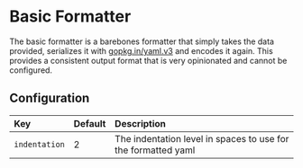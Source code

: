 # Basic Formatter

The basic formatter is a barebones formatter that simply takes the data provided, serializes it with [gopkg.in/yaml.v3](https://gopkg.in/yaml.v3) and encodes it again. This provides a consistent output format that is very opinionated and cannot be configured.

## Configuration

| Key           | Default | Description |
|:--------------|:--------|:------------|
| `indentation` | 2       | The indentation level in spaces to use for the formatted yaml|
